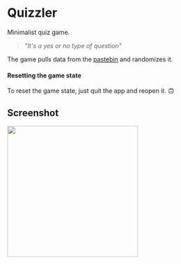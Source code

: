 # Quizzler

Minimalist quiz game.

> _"It's a yes or no type of question"_

The game pulls data from the [pastebin](https://pastebin.com/9bPZTmHb) and randomizes it.

#### Resetting the game state
To reset the game state, just quit the app and reopen it. 🙃

## Screenshot
<img src="https://images2.imgbox.com/0c/62/mywNiG4j_o.png" width = 300>
